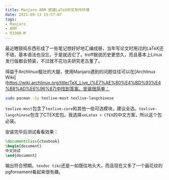 ```yaml
---
title: Manjaro ARM 搭建LaTeX中文写作环境
date: 2021-09-13 15:57:07
tags:
- Manjaro
- ARM
- R3300-M
---
```

最近瞎鼓捣东西形成了一些笔记想好好地汇编成册，当年写论文时用过的LaTeX还不错，基本语法也没忘，于是就选它了。troff据说历史更悠久，而且基本上Linux发行版都会预装，不过就不花功夫研究老古董了。

得益于Archlinux粗壮的大腿，使用Manjaro遇到的问题往往可以在[Archlinux Wiki](https://wiki.archlinux.org/title/TeX_Live_(%E7%AE%80%E4%BD%93%E4%B8%AD%E6%96%87)中找到答案。安装很简单：
```bash
sudo pacman -Sy texlive-most texlive-langchinese
```
`texlive-most`包含了`texlive-core`和其他一些可选模块，建议全选。`texlive-langchinese`包含了CTEX宏包。我选择`xeLatex + CTEX`的中文方案，所以这个包必装。

安装完毕后测试看看效果：
```tex
\documentclass{ctexbook}
\begin{document}
中文测试
\end{document}
```
输出符合预期。`texdoc tikz`还是一如既往地头大，而且现在又多了一个画花纹的pgfornament看起来很有趣。